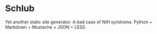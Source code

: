 Schlub
======

Yet another static site generator.  A bad case of NIH syndrome.  Python + Markdown + Mustache + JSON + LESS.

